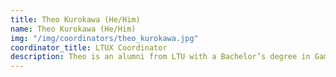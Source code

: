 ```yaml
---
title: Theo Kurokawa (He/Him)
name: Theo Kurokawa (He/Him)
img: "/img/coordinators/theo_kurokawa.jpg"
coordinator_title: LTUX Coordinator
description: Theo is an alumni from LTU with a Bachelor’s degree in Game Art and former student organization leader. He loves doodling wacky character designs, especially any creatures or skeletal characters. He is happy to chat with people, feel free to stop by for any help, directions, or anything else!
---
```


